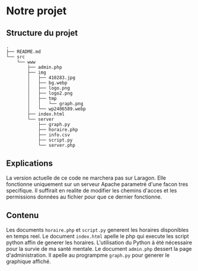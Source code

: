 # Notre projet

##  Structure du projet
```
.
├── README.md
└── src
    └── www
        ├── admin.php
        ├── img
        │   ├── 410283.jpg
        │   ├── bg.webp
        │   ├── logo.png
        │   ├── logo2.png
        │   ├── tmp
        │   │   └── graph.png
        │   └── wp2406589.webp
        ├── index.html
        └── server
            ├── graph.py
            ├── horaire.php
            ├── info.csv
            ├── script.py
            └── server.php
```
## Explications

La version actuelle de ce code ne marchera pas sur Laragon. 
Elle fonctionne uniquement sur un serveur Apache parametré d'une facon tres specifique.
Il suffirait en realite de modifier les chemins d'acces et les permissions données au fichier pour que ce dernier fonctionne.

## Contenu
Les documents `horaire.php` et `script.py` generent les horaires disponibles en temps reel. Le document `index.html` apelle le php qui execute les script python affin de generer les horaires. L'utilisation du Python à été nécessaire pour la survie de ma santé mentale.
Le document `admin.php` dessert la page d'administration. Il apelle au programpme `graph.py` pour generer le graphique affiché.
